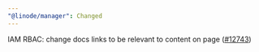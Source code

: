 ```yaml
---
"@linode/manager": Changed
---
```


IAM RBAC: change docs links to be relevant to content on page ([#12743](https://github.com/linode/manager/pull/12743))
